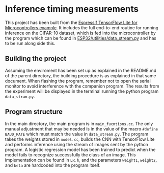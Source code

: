 # Inference timing measurements

This project has been built from the [Espressif TensorFlow
Lite for Microcontrollers example](https://github.com/espressif/esp-tflite-micro).
It includes the full end-to-end routine for running inference on the CIFAR-10 dataset, which is fed into the microcontroller by the program which can be found in [ESP32/utilities/data_stream.py](../utilities/) and has to be run along side this.

## Building the project

Assuming the enviroment has been set up as explained in the README.md of the parent directory, the building procedure is as explained in that same document. When flashing the program, remember not to open the serial monitor to avoid interference with the companion program. The results from the experiment will be displayed in the terminal running the python program `data_stram.py`. 

## Program structure

In the main directory, the main program is in `main_fucntions.cc`. The only manual adjustment that may be needed is in the value of the macro `#define BAUD_RATE` which must match the value in `data_stream.py`. The program takes the weights stored in `model.cc`, builds the CNN with TensorFlow Lite and performs inference using the stream of images sent by the python program. A logistic regression model has been trained to predict when the model fails to recognize successfully the class of an image. This implementation can be found in `LR.h`, and the parameters `weight1`, `weight2`, and `beta` are hardcoded into the program itself.
